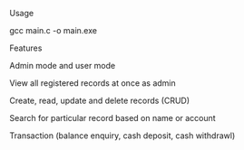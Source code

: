 
Usage

gcc main.c -o main.exe


Features

Admin mode and user mode

View all registered records at once as admin

Create, read, update and delete records (CRUD)

Search for particular record based on name or account

Transaction (balance enquiry, cash deposit, cash withdrawl)
